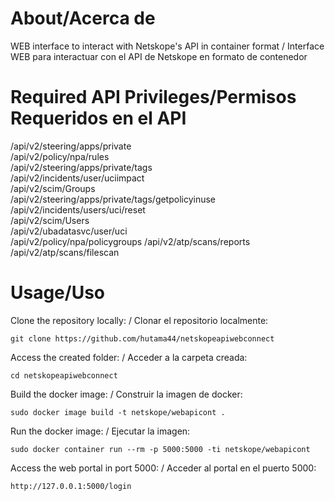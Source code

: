 # About/Acerca de
WEB interface to interact with Netskope's API in container format / Interface WEB para interactuar con el API de Netskope en formato de contenedor

# Required API Privileges/Permisos Requeridos en el API
/api/v2/steering/apps/private \
/api/v2/policy/npa/rules \
/api/v2/steering/apps/private/tags \
/api/v2/incidents/user/uciimpact \
/api/v2/scim/Groups	\
/api/v2/steering/apps/private/tags/getpolicyinuse \
/api/v2/incidents/users/uci/reset \
/api/v2/scim/Users	\
/api/v2/ubadatasvc/user/uci \
/api/v2/policy/npa/policygroups
/api/v2/atp/scans/reports
/api/v2/atp/scans/filescan
 
# Usage/Uso
Clone the repository locally: / Clonar el repositorio localmente:
```
git clone https://github.com/hutama44/netskopeapiwebconnect
```
Access the created folder: / Acceder a la carpeta creada:
```
cd netskopeapiwebconnect
```
Build the docker image: / Construir la imagen de docker:
```
sudo docker image build -t netskope/webapicont .
```
Run the docker image: / Ejecutar la imagen: 
```
sudo docker container run --rm -p 5000:5000 -ti netskope/webapicont
```
Access the web portal in port 5000: / Acceder al portal en el puerto 5000: 
```
http://127.0.0.1:5000/login
```
